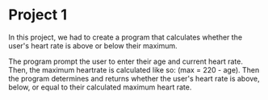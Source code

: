 # Project 1

In this project, we had to create a program that calculates whether the user's heart rate is above or below their maximum.

The program prompt the user to enter their age and current heart rate.
Then, the maximum heartrate is calculated like so: (max = 220 - age).
Then the program determines and returns whether the user's heart rate is above, below, or equal to their calculated maximum heart rate.